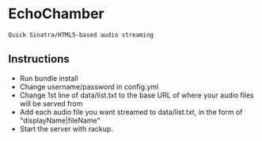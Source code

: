 # EchoChamber

    Quick Sinatra/HTML5-based audio streaming

## Instructions

- Run bundle install
- Change username/password in config.yml
- Change 1st line of data/list.txt to the base URL of where your audio files will be served from
- Add each audio file you want streamed to data/list.txt, in the form of "displayName|fileName"
- Start the server with rackup.
